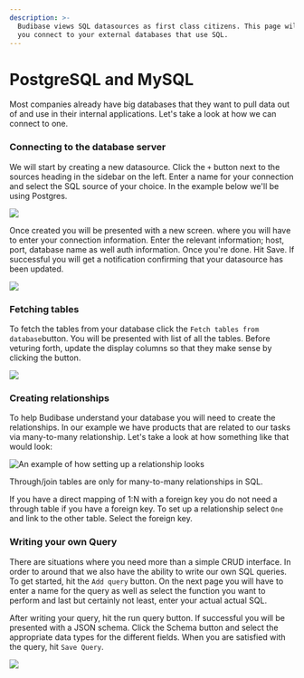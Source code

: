 ```yaml
---
description: >-
  Budibase views SQL datasources as first class citizens. This page will help
  you connect to your external databases that use SQL.
---
```


# PostgreSQL and MySQL

Most companies already have big databases that they want to pull data out of and use in their internal applications. Let's take a look at how we can connect to one.

### Connecting to the database server

We will start by creating a new datasource. Click the `+` button next to the sources heading in the sidebar on the left. Enter a name for your connection and select the SQL source of your choice. In the example below we'll be using Postgres. 

![](../../../.gitbook/assets/postgresql.png)

Once created you will be presented with a new screen. where you will have to enter your connection information.   Enter the relevant information; host, port, database name as well auth information. Once you're done. Hit Save. If successful you will get a notification confirming that your datasource has been updated. 

![](../../../.gitbook/assets/sqlconfig.png)

### Fetching tables

To fetch the tables from your database click the `Fetch tables from database`button. You will be presented with list of all the tables. Before veturing forth, update the display columns so that they make sense by clicking the button.

![](../../../.gitbook/assets/tables.png)

###  Creating relationships

To help Budibase understand your database you will need to create the relationships. In our example we have products that are related to our tasks via many-to-many relationship. Let's take a look at how something like that would look:

![An example of how setting up a relationship looks](../../../.gitbook/assets/relationships.png)

Through/join tables are only for many-to-many relationships in SQL.

If you have a direct mapping of 1:N with a foreign key you do not need a through table if you have a foreign key. To set up a relationship select `One` and link to the other table.  Select the foreign key.

### Writing your own Query

There are situations where you need more than a simple CRUD interface. In order to around that we also have the  ability to write our own SQL queries. To get started, hit the `Add query` button. On the next page you will have to enter a name for the query as well as select the function you want to perform and last but certainly not least, enter your actual actual SQL.

After writing your query, hit the run query button. If successful you will be presented with a JSON schema. Click the Schema button and select the appropriate data types for the different fields. When you are satisfied with the query, hit `Save Query`.

![](../../../.gitbook/assets/query.png)

